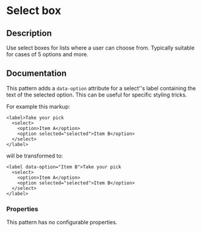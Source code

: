 # Select box
## Description
Use select boxes for lists where a user can choose from. Typically suitable for cases of 5 options and more.

## Documentation
This pattern adds a `data-option` attribute for a select''s label containing
the text of the selected option. This can be useful for specific styling tricks.

For example this markup:

    <label>Take your pick
      <select>
        <option>Item A</option>
        <option selected="selected">Item B</option>
      </select>
    </label>

will be transformed to:

    <label data-option="Item B">Take your pick
      <select>
        <option>Item A</option>
        <option selected="selected">Item B</option>
      </select>
    </label>


### Properties
This pattern has no configurable properties.

